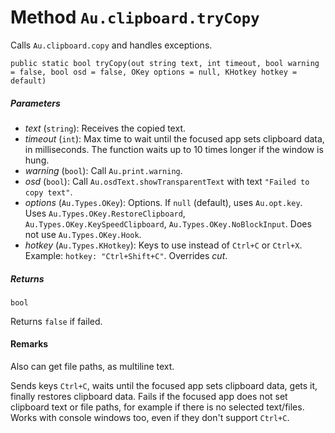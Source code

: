 # Method `Au.clipboard.tryCopy`

Calls `Au.clipboard.copy` and handles exceptions.

```
public static bool tryCopy(out string text, int timeout, bool warning = false, bool osd = false, OKey options = null, KHotkey hotkey = default)
```

##### Parameters

- *text*  (`string`):
    Receives the copied text.
- *timeout*  (`int`):
    Max time to wait until the focused app sets clipboard data, in milliseconds. The function waits up to 10 times longer if the window is hung.
- *warning*  (`bool`):
    Call `Au.print.warning`.
- *osd*  (`bool`):
    Call `Au.osdText.showTransparentText` with text `"Failed to copy text"`.
- *options*  (`Au.Types.OKey`):
    Options. If `null` (default), uses `Au.opt.key`. Uses `Au.Types.OKey.RestoreClipboard`, `Au.Types.OKey.KeySpeedClipboard`, `Au.Types.OKey.NoBlockInput`. Does not use `Au.Types.OKey.Hook`.
- *hotkey*  (`Au.Types.KHotkey`):
    Keys to use instead of `Ctrl+C` or `Ctrl+X`. Example: `hotkey: "Ctrl+Shift+C"`. Overrides *cut*.

##### Returns

`bool`

Returns `false` if failed.

#### Remarks

Also can get file paths, as multiline text.

Sends keys `Ctrl+C`, waits until the focused app sets clipboard data, gets it, finally restores clipboard data. Fails if the focused app does not set clipboard text or file paths, for example if there is no selected text/files. Works with console windows too, even if they don't support `Ctrl+C`.